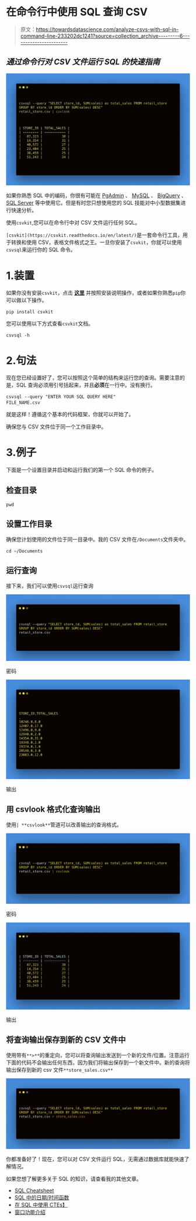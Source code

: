 # 在命令行中使用 SQL 查询 CSV

> 原文：<https://towardsdatascience.com/analyze-csvs-with-sql-in-command-line-233202dc1241?source=collection_archive---------6----------------------->

## *通过命令行对 CSV 文件运行 SQL 的快速指南*

![](img/37ac7f9355ba2f7ebdf32d3b2eb9557c.png)

如果你熟悉 SQL 中的编码，你很有可能在 [PgAdmin](https://www.pgadmin.org/) 、 [MySQL](https://www.mysql.com/) 、 [BigQuery](https://cloud.google.com/bigquery) 、 [SQL Server](https://www.microsoft.com/en-us/sql-server/sql-server-2019) 等中使用它。但是有时您只想使用您的 SQL 技能对中小型数据集进行快速分析。

使用`csvkit`,您可以在命令行中对 CSV 文件运行任何 SQL。

`[csvkit](https://csvkit.readthedocs.io/en/latest/)`是一套命令行工具，用于转换和使用 CSV，表格文件格式之王。一旦你安装了`csvkit`，你就可以使用`csvsql`来运行你的 SQL 命令。

# 1.装置

如果你没有安装`csvkit`，点击 [**这里**](https://csvkit.readthedocs.io/en/0.9.1/install.html) 并按照安装说明操作，或者如果你熟悉`pip`你可以做以下操作。

```
pip install csvkit
```

您可以使用以下方式查看`csvkit`文档。

```
csvsql -h
```

# 2.句法

现在您已经设置好了，您可以按照这个简单的结构来运行您的查询。需要注意的是，SQL 查询必须用引号括起来，并且**必须**在一行中。没有换行。

```
csvsql --query "ENTER YOUR SQL QUERY HERE"
FILE_NAME.csv
```

就是这样！遵循这个基本的代码框架，你就可以开始了。

确保您与 CSV 文件位于同一个工作目录中。

# 3.例子

下面是一个设置目录并启动和运行我们的第一个 SQL 命令的例子。

## 检查目录

```
pwd
```

## 设置工作目录

确保您计划使用的文件位于同一目录中。我的 CSV 文件在`/Documents`文件夹中。

```
cd ~/Documents
```

## 运行查询

接下来，我们可以使用`csvsql`运行查询

![](img/db88bcba804be8ba2655d778ea8ba39f.png)

密码

![](img/5d51896f97557c737c0b8b992786114c.png)

输出

## 用 csvlook 格式化查询输出

使用`| **csvlook**`管道可以改善输出的查询格式。

![](img/8768de44e09b365e7e3f6a1fc73feff1.png)

密码

![](img/e9c4e6437f90dea4e7673f07048c4a9e.png)

输出

## 将查询输出保存到新的 CSV 文件中

使用带有`**>**`的重定向，您可以将查询输出发送到一个新的文件/位置。注意运行下面的代码不会输出任何东西，因为我们将输出保存到一个新文件中。新的查询将输出保存到新的 csv 文件`**store_sales.csv**`

![](img/5517d983327b5010d8e8c2585f8a4c33.png)

你都准备好了！现在，您可以对 CSV 文件运行 SQL，无需通过数据库就能快速了解情况。

如果您想了解更多关于 SQL 的知识，请查看我的其他文章。

*   [SQL Cheatsheet](/sql-cheat-sheet-776f8e3189fa)
*   [SQL 中的日期/时间函数](/date-time-functions-in-sql-1885e2cbdc1a)
*   [在 SQL 中使用 CTEs】](/using-ctes-to-improve-sql-queries-dfcb04b7edf0)
*   [窗口功能介绍](/intro-to-window-functions-in-sql-23ecdc7c1ceb)